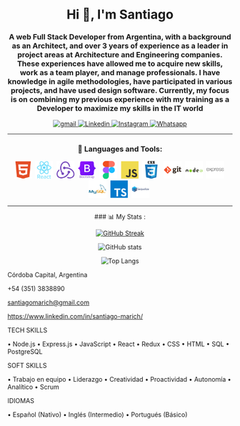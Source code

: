 <div id="header" align="center">
  <h1 align="center">Hi 👋, I'm Santiago</h1>
  <h3 align="center">
    A web Full Stack Developer from Argentina, with a background as an Architect, and over 3 years of experience as a leader in project areas at Architecture and Engineering companies. These experiences have allowed me to acquire new skills, work as a team player, and manage professionals. I have knowledge in agile methodologies, have participated in various projects, and have used design software. Currently, my focus is on combining my previous experience with my training as a Developer to maximize my skills in the IT world
  </h3>
</div>

<div id="badges" align="center">
  <a href="https://mail.google.com/mail/u/0/?tab=rm&ogbl#inbox" target="_blank">
    <img src="https://img.shields.io/badge/Gmail-D14836?style=for-the-badge&logo=gmail&logoColor=white" alt="gmail">
  </a>

  <a href="https://www.linkedin.com/in/santiago-marich/">
    <img src="https://img.shields.io/badge/LinkedIn-0077B5?style=for-the-badge&logo=linkedin&logoColor=white" alt="Linkedin">
  </a>

  <a href="https://https://www.instagram.com/santiagomarich/">
    <img src="https://img.shields.io/badge/Instagram-E4405F?style=for-the-badge&logo=instagram&logoColor=white" alt="Instagram">
  </a>

  <a href="https://wa.link/imt74y">
    <img src="https://img.shields.io/badge/WhatsApp-25D366?style=for-the-badge&logo=whatsapp&logoColor=white" alt="Whatsapp">
  </a>

</div>

---
<div align="center">
  <h3> 🔨 Languages and Tools: </h3>
  <div>
    <img src="https://github.com/devicons/devicon/blob/1119b9f84c0290e0f0b38982099a2bd027a48bf1/icons/html5/html5-plain.svg#L1" alt="HTML5" width="40" height="40"/>&nbsp;
    <img src="https://github.com/devicons/devicon/blob/master/icons/react/react-original-wordmark.svg" alt="React" width="40" height="40"/>&nbsp;
    <img src="https://github.com/devicons/devicon/blob/master/icons/redux/redux-original.svg" alt="Redux" width="40" height="40"/>&nbsp;
    <img src="https://github.com/devicons/devicon/blob/master/icons/bootstrap/bootstrap-original-wordmark.svg" alt="Boopstrap" width="40" height="40"/>&nbsp;
    <img src="https://github.com/devicons/devicon/blob/master/icons/figma/figma-original.svg" alt="Figma" width="40" height="40"/>&nbsp;
    <img src="https://github.com/devicons/devicon/blob/master/icons/javascript/javascript-original.svg" alt="Javascript" width="40" height="40"/>&nbsp;
    <img src="https://github.com/devicons/devicon/blob/master/icons/css3/css3-original-wordmark.svg" alt="CSS" width="40" height="40"/>&nbsp;
    <img src="https://github.com/devicons/devicon/blob/master/icons/git/git-original-wordmark.svg" alt="Git" width="40" height="40"/>&nbsp;
    <img src="https://github.com/devicons/devicon/blob/master/icons/nodejs/nodejs-original-wordmark.svg" alt="Node.js" width="40" height="40"/>&nbsp;
    <img src="https://github.com/devicons/devicon/blob/master/icons/express/express-original-wordmark.svg" alt="Express" width="40" height="40"/>&nbsp;
    <img src="https://github.com/devicons/devicon/blob/master/icons/mysql/mysql-original-wordmark.svg" alt="Mysql" width="40" height="40"/>&nbsp;
    <img src="https://github.com/devicons/devicon/blob/master/icons/typescript/typescript-original.svg" alt="Typescript" width="40" height="40"/>&nbsp;
    <img src="https://github.com/devicons/devicon/blob/master/icons/sequelize/sequelize-original-wordmark.svg" alt="Sequelize" width="40" height="40"/>&nbsp;
  </div>
</div>

---

<div align="center">
### 📊 My Stats :

[![GitHub
Streak](https://github-readme-streak-stats.herokuapp.com?user=santimarich&theme=dark)](https://git.io/streak-stats)

![GitHub stats](https://github-readme-stats.vercel.app/api?username=santimarich&show_icons=true&theme=radical)

![Top Langs](https://github-readme-stats.vercel.app/api/top-langs/?username=santimarich&hide_progress=true)

</div>

Córdoba Capital, Argentina

+54 (351) 3838890 

santiagomarich@gmail.com

https://www.linkedin.com/in/santiago-marich/

TECH SKILLS

•	Node.js
•	Express.js
•	JavaScript
•	React
•	Redux
•	CSS
•	HTML
•	SQL
•	PostgreSQL

 
SOFT SKILLS 

•	Trabajo en equipo
•	Liderazgo
•	Creatividad
•	Proactividad
•	Autonomía
•	Analítico
•	Scrum

IDIOMAS

•	Español (Nativo)
•	Inglés (Intermedio)
•	Portugués (Básico)



